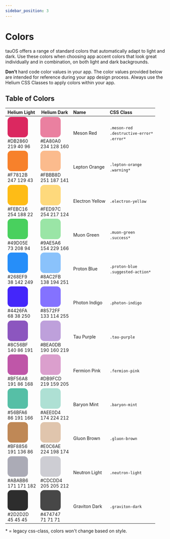 ```yaml
---
sidebar_position: 3
---
```


# Colors

tauOS offers a range of standard colors that automatically adapt to light and dark. Use these colors when choosing app accent colors that look great individually and in combination, on both light and dark backgrounds.

**Don’t** hard code color values in your app. The color values provided below are intended for reference during your app design process. Always use the Helium CSS Classes to apply colors within your app.

## Table of Colors

| Helium Light                                           | Helium Dark                                             | Name            | CSS Class                                              |
| :----------------------------------------------------- | ------------------------------------------------------- | :-------------- | :----------------------------------------------------- |
| ![](/assets/color_24.png)<br />#DB2860<br />219 40 96  | ![](/assets/color_23.png)<br />#EA80A0<br />234 128 160 | Meson Red       | `.meson-red`<br />`.destructive-error*`<br />`.error*` |
| ![](/assets/color_22.png)<br />#F7812B<br />247 129 43 | ![](/assets/color_21.png)<br />#FBBB8D<br />251 187 141 | Lepton Orange   | `.lepton-orange`<br />`.warning*`                      |
| ![](/assets/color_20.png)<br />#FEBC16<br />254 188 22 | ![](/assets/color_19.png)<br />#FED97C<br />254 217 124 | Electron Yellow | `.electron-yellow`                                     |
| ![](/assets/color_18.png)<br />#49D05E<br />73 208 94  | ![](/assets/color_17.png)<br />#9AE5A6<br />154 229 166 | Muon Green      | `.muon-green`<br />`.success*`                         |
| ![](/assets/color_16.png)<br />#268EF9<br />38 142 249 | ![](/assets/color_15.png)<br />#8AC2FB<br />138 194 251 | Proton Blue     | `.proton-blue`<br />`.suggested-action*`               |
| ![](/assets/color_14.png)<br />#4426FA<br />68 38 250  | ![](/assets/color_13.png)<br />#8572FF<br />133 114 255 | Photon Indigo   | `.photon-indigo`                                       |
| ![](/assets/color_12.png)<br />#8C56BF<br />140 86 191 | ![](/assets/color_11.png)<br />#BEA0DB<br />190 160 219 | Tau Purple      | `.tau-purple`                                          |
| ![](/assets/color_10.png)<br />#BF56A8<br />191 86 168 | ![](/assets/color_9.png)<br />#DB9FCD<br />219 159 205  | Fermion Pink    | `.fermion-pink`                                        |
| ![](/assets/color_8.png)<br />#56BFA6<br />86 191 166  | ![](/assets/color_7.png)<br />#AEE0D4<br />174 224 212  | Baryon Mint     | `.baryon-mint`                                         |
| ![](/assets/color_6.png)<br />#BF8856<br />191 136 86  | ![](/assets/color_5.png)<br />#E0C6AE<br />224 198 174  | Gluon Brown     | `.gluon-brown`                                         |
| ![](/assets/color_4.png)<br />#ABABB6<br />171 171 182 | ![](/assets/color_3.png)<br />#CDCDD4<br />205 205 212  | Neutron Light   | `.neutron-light`                                       |
| ![](/assets/color_2.png)<br />#2D2D2D<br />45 45 45    | ![](/assets/color_1.png)<br />#474747<br />71 71 71     | Graviton Dark   | `.graviton-dark`                                       |

\* = legacy css-class, colors won't change based on style.

